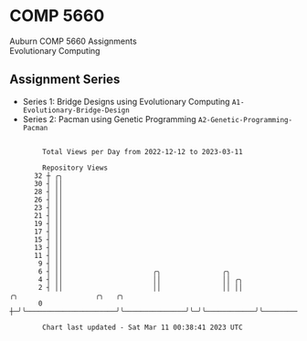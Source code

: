 # COMP 5660
Auburn COMP 5660 Assignments  
Evolutionary Computing

## Assignment Series
- Series 1: Bridge Designs using Evolutionary Computing `A1-Evolutionary-Bridge-Design`
- Series 2: Pacman using Genetic Programming `A2-Genetic-Programming-Pacman`

```

        Total Views per Day from 2022-12-12 to 2023-03-11

        Repository Views
      32 ┼ ╭╮
      30 ┤ ││
      28 ┤ ││
      26 ┤ ││
      23 ┤ ││
      21 ┤ ││
      19 ┤ ││
      17 ┤ ││
      15 ┤ ││
      13 ┤ ││
      11 ┤ ││
       9 ┤ ││
       6 ┤ ││                      ╭╮               ╭╮
       4 ┤ ││                      ││               ││ ╭╮
       2 ┤ ││                      ││               ││ ││            ╭╮                   ╭╮   ╭╮
       0 ┼─╯╰──────────────────────╯╰───────────────╯╰─╯╰────────────╯╰───────────────────╯╰───╯╰──

        Chart last updated - Sat Mar 11 00:38:41 2023 UTC
        
```
